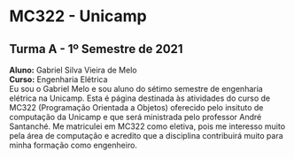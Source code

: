 # MC322 - Unicamp 
## Turma A - 1º Semestre de 2021
**Aluno:** Gabriel Silva Vieira de Melo <br>
**Curso:** Engenharia Elétrica <br>
Eu sou o Gabriel Melo e sou aluno do sétimo semestre de engenharia elétrica na Unicamp.  Esta é página destinada às atividades do curso de MC322 (Programação Orientada a Objetos) oferecido pelo insituto de computação da Unicamp e que será ministrada pelo professor André Santanché. Me matriculei em MC322 como eletiva, pois me interesso muito pela área de computação e acredito que a disciplina contribuirá muito para minha formação como engenheiro.
